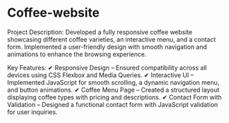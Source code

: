 # Coffee-website
Project Description:
Developed a fully responsive coffee website showcasing different coffee varieties, an interactive menu, and a contact form. Implemented a user-friendly design with smooth navigation and animations to enhance the browsing experience.

Key Features:
✔ Responsive Design – Ensured compatibility across all devices using CSS Flexbox and Media Queries.
✔ Interactive UI – Implemented JavaScript for smooth scrolling, a dynamic navigation menu, and button animations.
✔ Coffee Menu Page – Created a structured layout displaying coffee types with pricing and descriptions.
✔ Contact Form with Validation – Designed a functional contact form with JavaScript validation for user inquiries.
